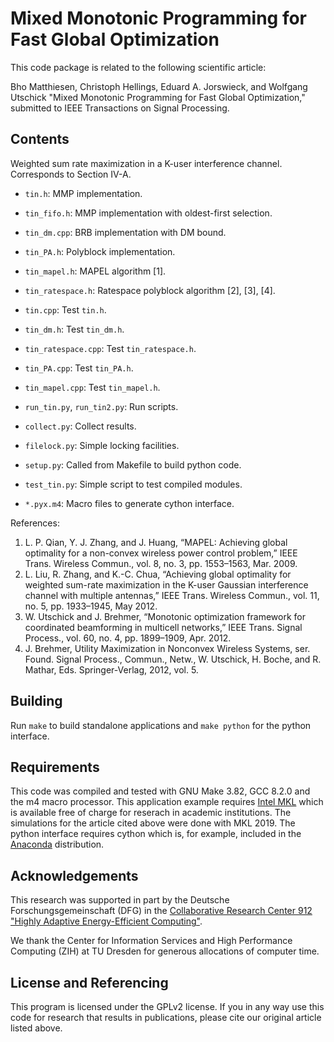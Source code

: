 Mixed Monotonic Programming for Fast Global Optimization
==================

This code package is related to the following scientific article:

Bho Matthiesen, Christoph Hellings, Eduard A. Jorswieck, and Wolfgang Utschick "Mixed Monotonic Programming for Fast Global Optimization," submitted to IEEE Transactions on Signal Processing.


## Contents

Weighted sum rate maximization in a K-user interference channel. Corresponds to Section IV-A.

* `tin.h`: MMP implementation.
* `tin_fifo.h`: MMP implementation with oldest-first selection.
* `tin_dm.cpp`: BRB implementation with DM bound.
* `tin_PA.h`: Polyblock implementation.
* `tin_mapel.h`: MAPEL algorithm [1].
* `tin_ratespace.h`: Ratespace polyblock algorithm [2], [3], [4].

* `tin.cpp`: Test `tin.h`.
* `tin_dm.h`: Test `tin_dm.h`.
* `tin_ratespace.cpp`: Test `tin_ratespace.h`.
* `tin_PA.cpp`: Test `tin_PA.h`.
* `tin_mapel.cpp`: Test `tin_mapel.h`.

* `run_tin.py`, `run_tin2.py`: Run scripts.
* `collect.py`: Collect results.
* `filelock.py`: Simple locking facilities.
* `setup.py`: Called from Makefile to build python code.
* `test_tin.py`: Simple script to test compiled modules.

* `*.pyx.m4`: Macro files to generate cython interface.

References:

1. L. P. Qian, Y. J. Zhang, and J. Huang, “MAPEL: Achieving global optimality for a non-convex wireless power control problem,” IEEE Trans. Wireless Commun., vol. 8, no. 3, pp. 1553–1563, Mar. 2009.
2. L. Liu, R. Zhang, and K.-C. Chua, “Achieving global optimality for weighted sum-rate maximization in the K-user Gaussian interference channel with multiple antennas,” IEEE Trans. Wireless Commun., vol. 11, no. 5, pp. 1933–1945, May 2012.
3. W. Utschick and J. Brehmer, “Monotonic optimization framework for coordinated beamforming in multicell networks,” IEEE Trans. Signal Process., vol. 60, no. 4, pp. 1899–1909, Apr. 2012.
4. J. Brehmer, Utility Maximization in Nonconvex Wireless Systems, ser. Found. Signal Process., Commun., Netw., W. Utschick, H. Boche, and R. Mathar, Eds. Springer-Verlag, 2012, vol. 5.  


## Building

Run `make` to build standalone applications and `make python` for the python interface.

## Requirements

This code was compiled and tested with GNU Make 3.82, GCC 8.2.0 and the m4 macro processor. This application example requires [Intel MKL](https://software.intel.com/mkl) which is available free of charge for reserach in academic institutions. The simulations for the article cited above were done with MKL 2019. The python interface requires cython which is, for example, included in the [Anaconda](https://www.anaconda.com/distribution/) distribution.

## Acknowledgements

This research was supported in part by the Deutsche Forschungsgemeinschaft (DFG) in the [Collaborative Research Center 912 "Highly Adaptive Energy-Efficient Computing"](https://tu-dresden.de/ing/forschung/sfb912).

We thank the Center for Information Services and High Performance Computing (ZIH) at TU Dresden for generous allocations of computer time.


## License and Referencing

This program is licensed under the GPLv2 license. If you in any way use this code for research that results in publications, please cite our original article listed above.

